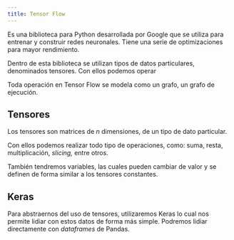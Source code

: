 ```yaml
---
title: Tensor Flow
---
```


Es una biblioteca para Python desarrollada por Google que se utiliza para entrenar y construir redes neuronales. Tiene una serie de optimizaciones para mayor rendimiento.

Dentro de esta biblioteca se utilizan tipos de datos particulares, denominados tensores. Con ellos podemos operar

Toda operación en Tensor Flow se modela como un grafo, un grafo de ejecución.

## Tensores

Los tensores son matrices de $n$ dimensiones, de un tipo de dato particular.

Con ellos podemos realizar todo tipo de operaciones, como: suma, resta, multiplicación, *slicing,* entre otros.

También tendremos variables, las cuales pueden cambiar de valor y se definen de forma similar a los tensores constantes.

## Keras

Para abstraernos del uso de tensores, utilizaremos Keras lo cual nos permite lidiar con estos datos de forma más simple. Podremos lidiar directamente con *dataframes* de Pandas.
